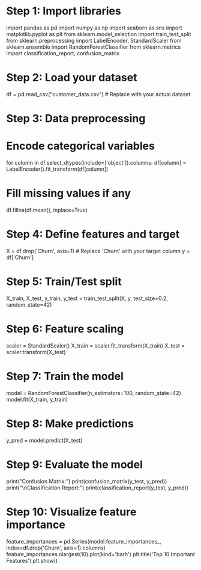 # Step 1: Import libraries
import pandas as pd
import numpy as np
import seaborn as sns
import matplotlib.pyplot as plt
from sklearn.model_selection import train_test_split
from sklearn.preprocessing import LabelEncoder, StandardScaler
from sklearn.ensemble import RandomForestClassifier
from sklearn.metrics import classification_report, confusion_matrix

# Step 2: Load your dataset
df = pd.read_csv("customer_data.csv")  # Replace with your actual dataset

# Step 3: Data preprocessing
# Encode categorical variables
for column in df.select_dtypes(include=['object']).columns:
    df[column] = LabelEncoder().fit_transform(df[column])

# Fill missing values if any
df.fillna(df.mean(), inplace=True)

# Step 4: Define features and target
X = df.drop('Churn', axis=1)  # Replace 'Churn' with your target column
y = df['Churn']

# Step 5: Train/Test split
X_train, X_test, y_train, y_test = train_test_split(X, y, test_size=0.2, random_state=42)

# Step 6: Feature scaling
scaler = StandardScaler()
X_train = scaler.fit_transform(X_train)
X_test = scaler.transform(X_test)

# Step 7: Train the model
model = RandomForestClassifier(n_estimators=100, random_state=42)
model.fit(X_train, y_train)

# Step 8: Make predictions
y_pred = model.predict(X_test)

# Step 9: Evaluate the model
print("Confusion Matrix:")
print(confusion_matrix(y_test, y_pred))
print("\nClassification Report:")
print(classification_report(y_test, y_pred))

# Step 10: Visualize feature importance
feature_importances = pd.Series(model.feature_importances_, index=df.drop('Churn', axis=1).columns)
feature_importances.nlargest(10).plot(kind='barh')
plt.title('Top 10 Important Features')
plt.show()
